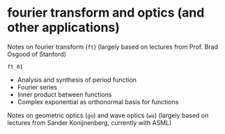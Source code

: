 # fourier transform and optics (and other applications)

Notes on fourier transform (`ft`) (largely based on lectures from Prof. Brad Osgood of Stanford)

`ft_01`
* Analysis and synthesis of period function
* Fourier series
* Inner product between functions
* Complex exponential as orthonormal basis for functions

Notes on geometric optics (`go`) and wave optics (`wo`) (largely based on lectures from Sander Konijnenberg, currently with ASML)
